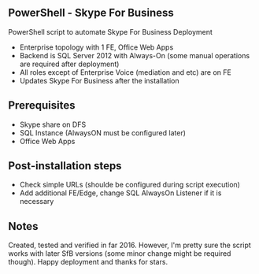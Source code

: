 ## PowerShell - Skype For Business
PowerShell script to automate Skype For Business Deployment
- Enterprise topology with 1 FE, Office Web Apps
- Backend is SQL Server 2012 with Always-On (some manual operations are required after deployment)
- All roles except of Enterprise Voice (mediation and etc) are on FE
- Updates Skype For Business after the installation
## Prerequisites
 - Skype share on DFS 
 - SQL Instance (AlwaysON must be configured later)
 - Office Web Apps

## Post-installation steps 
- Check simple URLs (shoulde be configured during script execution) 
- Add additional FE/Edge, change SQL AlwaysOn Listener if it is necessary

## Notes 
Created, tested and verified in far 2016. However, I'm pretty sure the script works with later SfB versions (some minor change might be required though). Happy deployment and thanks for stars.
